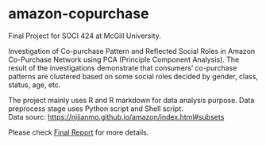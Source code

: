 # amazon-copurchase

Final Project for SOCI 424 at McGill University.  

Investigation of Co-purchase Pattern and Reflected Social Roles in Amazon Co-Purchase Network using PCA (Principle Component Analysis). The result of the investigations demonstrate that consumers’ co-purchase patterns are clustered based on some social roles decided by gender, class, status, age, etc.

The project mainly uses R and R markdown for data analysis purpose. Data preprocess stage uses Python script and Shell script.  
Data sourc: https://nijianmo.github.io/amazon/index.html#subsets

Please check [Final Report](http://htmlpreview.github.io/?https://github.com/EmmaWuxy/amazon-copurchase/blob/main/final_report.html) for more details.
